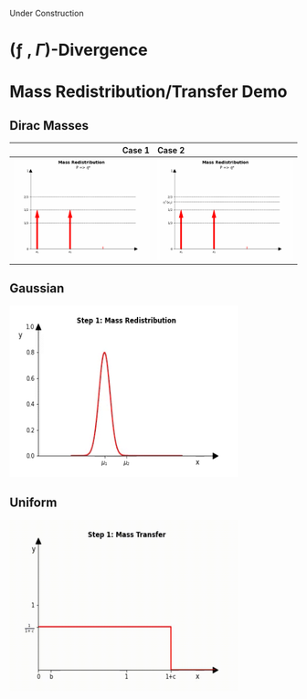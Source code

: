 Under Construction
# (ƒ , $\Gamma$)-Divergence

# Mass Redistribution/Transfer Demo
## Dirac Masses

Case 1                        |  Case 2            
-----------------------------:|:----------------------------
![Alt-txt](gif/dirac/dirac_case1.gif)|![Alt-txt](gif/dirac/dirac_case2.gif)


## Gaussian
<img src="gif/Gaussian.gif" width="400" height="300"/>

## Uniform
<img src="gif/Uniform.gif" width="400" height="300"/>
